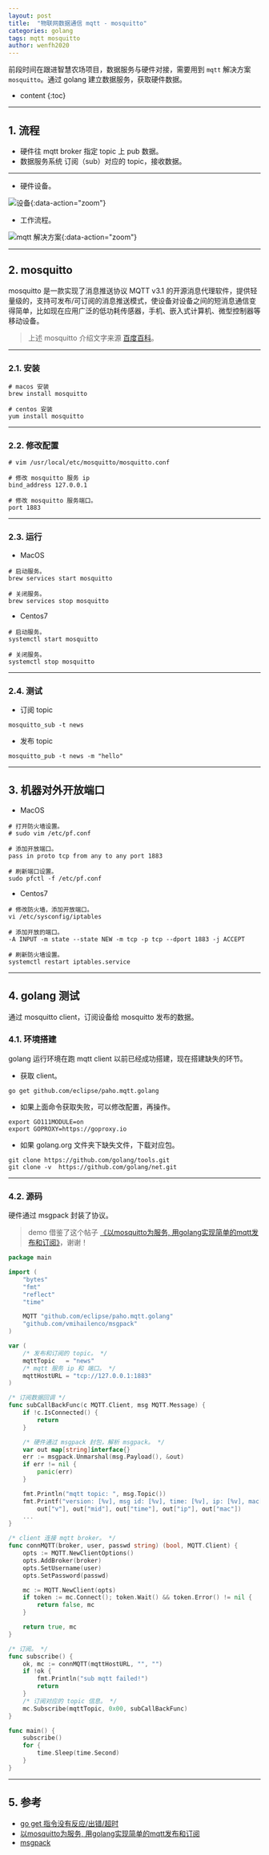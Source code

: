 ```yaml
---
layout: post
title:  "物联网数据通信 mqtt - mosquitto"
categories: golang
tags: mqtt mosquitto
author: wenfh2020
---
```


前段时间在跟进智慧农场项目，数据服务与硬件对接，需要用到 `mqtt` 解决方案 `mosquitto`。通过 golang 建立数据服务，获取硬件数据。



* content
{:toc}

---

## 1. 流程

* 硬件往 mqtt broker 指定 topic 上 pub 数据。
* 数据服务系统 订阅（sub）对应的 topic，接收数据。

---

* 硬件设备。

![设备](/images/2020-11-08-11-42-55.png){:data-action="zoom"}

* 工作流程。

![mqtt 解决方案](/images/2020-11-08-11-31-48.png){:data-action="zoom"}

---

## 2. mosquitto

mosquitto 是一款实现了消息推送协议 MQTT v3.1 的开源消息代理软件，提供轻量级的，支持可发布/可订阅的消息推送模式，使设备对设备之间的短消息通信变得简单，比如现在应用广泛的低功耗传感器，手机、嵌入式计算机、微型控制器等移动设备。

> 上述 mosquitto 介绍文字来源 [百度百科](https://baike.baidu.com/item/mosquitto/3172080?fr=aladdin)。

---

### 2.1. 安装

```shell
# macos 安装
brew install mosquitto

# centos 安装
yum install mosquitto
```

---

### 2.2. 修改配置

```shell
# vim /usr/local/etc/mosquitto/mosquitto.conf

# 修改 mosquitto 服务 ip
bind_address 127.0.0.1

# 修改 mosquitto 服务端口。
port 1883
```

---

### 2.3. 运行

* MacOS

```shell
# 启动服务。
brew services start mosquitto

# 关闭服务。
brew services stop mosquitto
```

* Centos7

```shell
# 启动服务。
systemctl start mosquitto

# 关闭服务。
systemctl stop mosquitto
```

---

### 2.4. 测试

* 订阅 topic

```shell
mosquitto_sub -t news
```

* 发布 topic

```shell
mosquitto_pub -t news -m "hello"
```

---

## 3. 机器对外开放端口

* MacOS

```shell
# 打开防火墙设置。
# sudo vim /etc/pf.conf

# 添加开放端口。
pass in proto tcp from any to any port 1883

# 刷新端口设置。
sudo pfctl -f /etc/pf.conf
```

* Centos7

```shell
# 修改防火墙，添加开放端口。
vi /etc/sysconfig/iptables

# 添加开放的端口。
-A INPUT -m state --state NEW -m tcp -p tcp --dport 1883 -j ACCEPT

# 刷新防火墙设置。
systemctl restart iptables.service
```

---

## 4. golang 测试

通过 mosquitto client，订阅设备给 mosquitto 发布的数据。

### 4.1. 环境搭建

golang 运行环境在跑 mqtt client 以前已经成功搭建，现在搭建缺失的环节。

* 获取 client。

```shell
go get github.com/eclipse/paho.mqtt.golang
```

* 如果上面命令获取失败，可以修改配置，再操作。

```shell
export GO111MODULE=on
export GOPROXY=https://goproxy.io
```

* 如果 golang.org 文件夹下缺失文件，下载对应包。

```shell
git clone https://github.com/golang/tools.git
git clone -v  https://github.com/golang/net.git
```

---

### 4.2. 源码

硬件通过 msgpack 封装了协议。

> demo 借鉴了这个帖子 [《以mosquitto为服务, 用golang实现简单的mqtt发布和订阅》](https://blog.csdn.net/c_cppcoder/article/details/104520091)，谢谢！

```go
package main

import (
    "bytes"
    "fmt"
    "reflect"
    "time"

    MQTT "github.com/eclipse/paho.mqtt.golang"
    "github.com/vmihailenco/msgpack"
)

var (
    /* 发布和订阅的 topic。 */
    mqttTopic   = "news"
    /* mqtt 服务 ip 和 端口。 */
    mqttHostURL = "tcp://127.0.0.1:1883"
)

/* 订阅数据回调 */
func subCallBackFunc(c MQTT.Client, msg MQTT.Message) {
    if !c.IsConnected() {
        return
    }

    /* 硬件通过 msgpack 封包，解析 msgpack。 */
    var out map[string]interface{}
    err := msgpack.Unmarshal(msg.Payload(), &out)
    if err != nil {
        panic(err)
    }

    fmt.Println("mqtt topic: ", msg.Topic())
    fmt.Printf("version: [%v], msg id: [%v], time: [%v], ip: [%v], mac[%v]\n",
        out["v"], out["mid"], out["time"], out["ip"], out["mac"])
    ...
}

/* client 连接 mqtt broker。 */
func connMQTT(broker, user, passwd string) (bool, MQTT.Client) {
    opts := MQTT.NewClientOptions()
    opts.AddBroker(broker)
    opts.SetUsername(user)
    opts.SetPassword(passwd)

    mc := MQTT.NewClient(opts)
    if token := mc.Connect(); token.Wait() && token.Error() != nil {
        return false, mc
    }

    return true, mc
}

/* 订阅。 */
func subscribe() {
    ok, mc := connMQTT(mqttHostURL, "", "")
    if !ok {
        fmt.Println("sub mqtt failed!")
        return
    }
    /* 订阅对应的 topic 信息。 */
    mc.Subscribe(mqttTopic, 0x00, subCallBackFunc)
}

func main() {
    subscribe()
    for {
        time.Sleep(time.Second)
    }
}
```

---

## 5. 参考

* [go get 指令没有反应/出错/超时](https://blog.csdn.net/ELiGwz/article/details/101783339)
* [以mosquitto为服务, 用golang实现简单的mqtt发布和订阅](https://blog.csdn.net/c_cppcoder/article/details/104520091)
* [msgpack](https://github.com/vmihailenco/msgpack)
